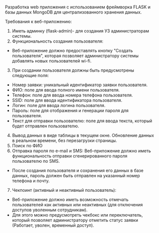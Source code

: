 Разработка web приложения с использованием фреймворка FLASK и базы данных MongoDB для централизованного хранения данных.

Требования к веб-приложению:
1.	Иметь админку (flask-admin)- для создания УЗ администраторам системы.
2.	Функциональность создания пользователя:
- Веб-приложение должно предоставлять кнопку "Создать пользователя", которая позволяет администратору системы добавлять новых пользователей wi-fi.
3.	При создании пользователя должны быть предусмотрены следующие поля:
- Номер заявки: уникальный идентификатор заявки пользователя.
- ФИО: поле для ввода полного имени пользователя.
- Телефон: поле для ввода номера телефона пользователя.
- SSID: поле для ввода идентификатора пользователя.
- Логин: поле для ввода логина пользователя.
- Пароль: поле для отображения и генерации пароля для пользователя.
- Текст для отправки пользователю: поле для ввода текста, который будет отправлен пользователю.
4.	Вывод данных в виде таблицы в текущем окне. Обновление данных в реальном времени, без перезагрузки страницы.
5.	Поиск по ФИО
6.	 Отправка пароля по e-mail и SMS:
Веб-приложение должно иметь функциональность отправки сгенерированного пароля пользователю по SMS.
- После создания пользователя и сохранения его данных в базе данных, пароль должен быть отправлен на указанный номер телефона и почту.
7.	Чекпоинт (активный и неактивный пользователь):
- Веб-приложение должно иметь возможность отмечать пользователей как активных или неактивных (для отключения доступов уволенным сотрудникам).
- Для этого можно предусмотреть чекбокс или переключатель, который позволяет администратору отметить статус заявки (Работает, уволен, временный доступ).
